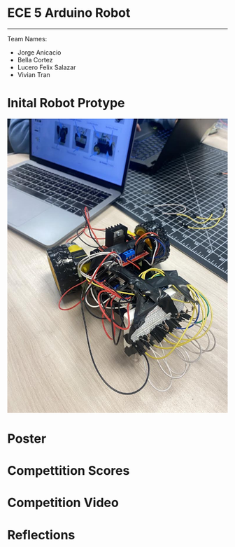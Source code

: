 # ECE 5 Arduino Robot
---
Team Names: 

- Jorge Anicacio
- Bella Cortez
- Lucero Felix Salazar
- Vivian Tran 


# Inital Robot Protype
![Image](IMG_0119.jpeg)


# Poster

# Compettition Scores

# Competition Video

# Reflections 
